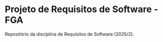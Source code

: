 # Projeto de Requisitos de Software - FGA

Repositório da disciplina de Requisitos de Software (2025/2).  

